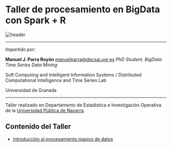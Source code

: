 # Taller de procesamiento en BigData con Spark + R 


![header](./imgs/header)

<HR>

*Impartido por*:

**Manuel J. Parra Royón**
manuelparra@decsai.ugr.es
*PhD Student. BigData Time Series Data Mining*

Soft Computing and Intelligent Information Systems / Distributed Computational Intelligence and Time Series Lab

Universidad de Granada

<HR>

Taller realizado en Departamento de Estadística e Investigación Operativa de la <a href="http://unavarra.com">Universidad Pública de Navarra</a>.


## Contenido del Taller

- [Introducción al procesamiento masivo de datos](./html/01.+Procesamiento+masivo+de+datos+con+Hadoop+y+Spark.html)